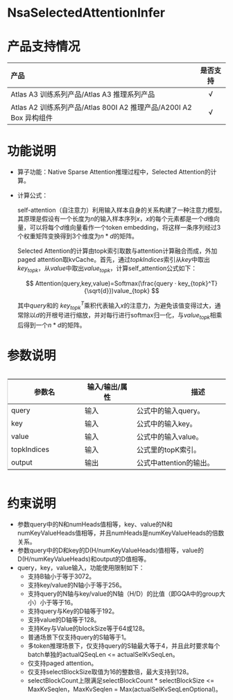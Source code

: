 # NsaSelectedAttentionInfer

# 产品支持情况

|产品      | 是否支持 |
|:----------------------------|:-----------:|
|<term>Atlas A3 训练系列产品/Atlas A3 推理系列产品</term>|      √     |
|<term>Atlas A2 训练系列产品/Atlas 800I A2 推理产品/A200I A2 Box 异构组件</term>|      √     |

# 功能说明

- 算子功能：Native Sparse Attention推理过程中，Selected Attention的计算。
- 计算公式：
  
  self-attention（自注意力）利用输入样本自身的关系构建了一种注意力模型。其原理是假设有一个长度为$n$的输入样本序列$x$，$x$的每个元素都是一个$d$维向量，可以将每个$d$维向量看作一个token embedding，将这样一条序列经过3个权重矩阵变换得到3个维度为$n*d$的矩阵。
  
  Selected Attention的计算由topk索引取数与attention计算融合而成，外加paged attention取kvCache。首先，通过$topkIndices$索引从$key$中取出$key_{topk}$，从$value$中取出$value_{topk}$，计算self_attention公式如下：
  
  $$
  Attention(query,key,value)=Softmax(\frac{query · key_{topk}^T}{\sqrt{d}})value_{topk}
  $$
  
  其中$query$和的 $key_{topk}^T$乘积代表输入$x$的注意力，为避免该值变得过大，通常除以$d$的开根号进行缩放，并对每行进行softmax归一化，与$value_{topk}$相乘后得到一个$n*d$的矩阵。

# 参数说明

<div style="overflow-x: auto;">
  <table style="table-layout: fixed; width: 902px; border-collapse: collapse; border: 1px solid #ccc;">
    <colgroup>
      <col style="width: 170px">  <!-- 参数名 -->
      <col style="width: 120px">  <!-- 输入/输出 -->
      <col style="width: 300px">  <!-- 描述 -->
      <col style="width: 212px">  <!-- 数据类型 -->
      <col style="width: 100px">  <!-- 数据格式 -->
    </colgroup>
    <thead>
      <tr>
        <th style="font-weight: bold;">参数名</th>
        <th style="font-weight: bold;">输入/输出/属性</th>
        <th style="font-weight: bold;">描述</th>
        <th style="font-weight: bold;">数据类型</th>
        <th style="font-weight: bold;">数据格式</th>
      </tr>
    </thead>
    <tbody>
      <tr>
        <td style="white-space: nowrap;">query</td>
        <td>输入</td>
        <td>公式中的输入query。</td>
        <td>FLOAT16、BFLOAT16</td>
        <td>ND</td>
      </tr>
      <tr>
        <td style="white-space: nowrap;">key</td>
        <td>输入</td>
        <td>公式中的输入key。</td>
        <td>FLOAT16、BFLOAT16</td>
        <td>ND</td>
      </tr>
      <tr>
        <td style="white-space: nowrap;">value</td>
        <td>输入</td>
        <td>公式中的输入value。</td>
        <td>FLOAT16、BFLOAT16</td>
        <td>ND</td>
      </tr>
      <tr>
        <td style="white-space: nowrap;">topkIndices</td>
        <td>输入</td>
        <td>公式里的topK索引。</td>
        <td>INT32</td>
        <td>ND</td>
      </tr>
      <tr>
        <td style="white-space: nowrap;">output</td>
        <td>输出</td>
        <td>公式中attention的输出。</td>
        <td>FLOAT16、BFLOAT16</td>
        <td>ND</td>
      </tr>
    </tbody>
  </table>
</div>

# 约束说明

- 参数query中的N和numHeads值相等，key、value的N和numKeyValueHeads值相等，并且numHeads是numKeyValueHeads的倍数关系。
- 参数query中的D和key的D(H/numKeyValueHeads)值相等，value的D(H/numKeyValueHeads)和output的D值相等。
- query，key，value输入，功能使用限制如下：
  - 支持B轴小于等于3072。
  - 支持key/value的N轴小于等于256。
  - 支持query的N轴与key/value的N轴（H/D）的比值（即GQA中的group大小）小于等于16。
  - 支持query与Key的D轴等于192。
  - 支持value的D轴等于128。
  - 支持Key与Value的blockSize等于64或128。
  - 普通场景下仅支持query的S轴等于1。
  - 多token推理场景下，仅支持query的S轴最大等于4，并且此时要求每个batch单独的actualQSeqLen <= actualSelKvSeqLen。
  - 仅支持paged attention。
  - 仅支持selectBlockSize取值为16的整数倍，最大支持到128。
  - selectBlockCount上限满足selectBlockCount * selectBlockSize <= MaxKvSeqlen，MaxKvSeqlen = Max(actualSelKvSeqLenOptional)。
  
